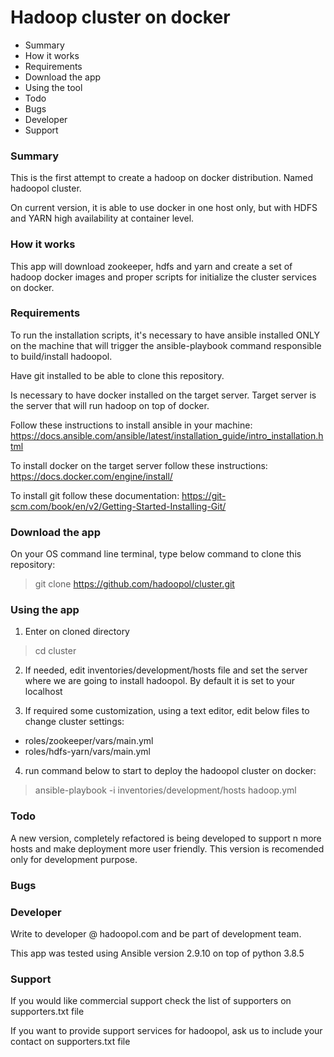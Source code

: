 # Hadoop cluster on docker

* Summary 
* How it works
* Requirements
* Download the app
* Using the tool
* Todo
* Bugs
* Developer
* Support

### Summary

This is the first attempt to create a hadoop on docker distribution. Named hadoopol cluster. 

On current version, it is able to use docker in one host only, but with HDFS and YARN high availability at container 
level.

### How it works

This app will download zookeeper, hdfs and yarn and create a set of hadoop docker images and proper scripts for initialize
the cluster services on docker.  

### Requirements

To run the installation scripts, it's necessary to have ansible installed ONLY on the machine that will trigger the ansible-playbook command responsible to build/install hadoopol.

Have git installed to be able to clone this repository.

Is necessary to have docker installed on the target server. Target server is the server that will run hadoop on top of docker.

Follow these instructions to install ansible in your machine: https://docs.ansible.com/ansible/latest/installation_guide/intro_installation.html

To install docker on the target server follow these instructions: https://docs.docker.com/engine/install/

To install git follow these documentation: https://git-scm.com/book/en/v2/Getting-Started-Installing-Git/

### Download the app

On your OS command line terminal, type below command to clone this repository:

> git clone https://github.com/hadoopol/cluster.git

### Using the app

1. Enter on cloned directory

> cd cluster

2. If needed, edit inventories/development/hosts file and set the server where we are going to install hadoopol.
By default it is set to your localhost

3. If required some customization, using a text editor, edit below files to change cluster settings:
* roles/zookeeper/vars/main.yml
* roles/hdfs-yarn/vars/main.yml


4. run command below to start to deploy the hadoopol cluster on docker:

>ansible-playbook -i inventories/development/hosts hadoop.yml
 
### Todo

A new version, completely refactored is being developed to support n more hosts and make deployment more user friendly. This version is recomended only for 
development purpose.

### Bugs

### Developer

Write to developer @ hadoopol.com and be part of development team.

This app was tested using Ansible version 2.9.10 on top of python 3.8.5

### Support

If you would like commercial support check the list of supporters on supporters.txt file

If you want to provide support services for hadoopol, ask us to include your contact on supporters.txt file








